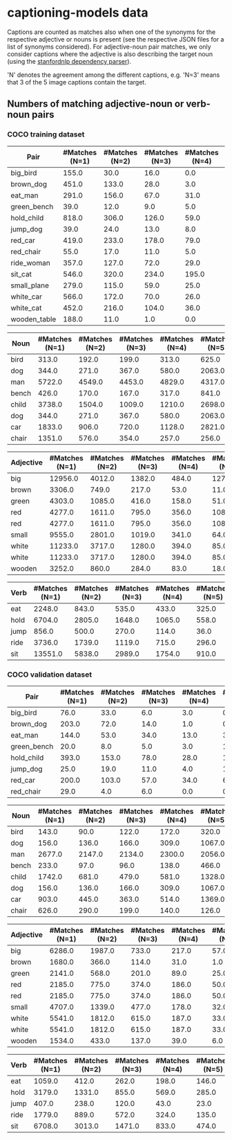 # captioning-models data

Captions are counted as matches also when one of the synonyms for the respective adjective or nouns is present (see the
respective JSON files for a list of synonyms considered). For adjective-noun pair matches, we only consider captions
where the adjective is also describing the target noun (using the
[stanfordnlp dependency parser](https://github.com/stanfordnlp/stanfordnlp)).

'N' denotes the agreement among the different captions, e.g. 
'N=3' means that 3 of the 5 image captions contain the target.

## Numbers of matching adjective-noun or verb-noun pairs

### COCO training dataset

Pair | #Matches (N=1) |  #Matches (N=2) | #Matches (N=3) | #Matches (N=4) | #Matches (N=5) |  #Matches (Total)
-----|----------------| ---------------|-----------------|----------------|--------------- | ----------------
big_bird | 155.0 | 30.0 | 16.0 | 0.0 | 1.0 | 202.0
brown_dog | 451.0 | 133.0 | 28.0 | 3.0 | 0.0 | 615.0
eat_man | 291.0 | 156.0 | 67.0 | 31.0 | 8.0 | 553.0
green_bench | 39.0 | 12.0 | 9.0 | 5.0 | 0.0 | 65.0
hold_child | 818.0 | 306.0 | 126.0 | 59.0 | 19.0 | 1328.0
jump_dog | 39.0 | 24.0 | 13.0 | 8.0 | 1.0 | 85.0
red_car | 419.0 | 233.0 | 178.0 | 79.0 | 13.0 | 922.0
red_chair | 55.0 | 17.0 | 11.0 | 5.0 | 2.0 | 90.0
ride_woman | 357.0 | 127.0 | 72.0 | 29.0 | 6.0 | 591.0
sit_cat | 546.0 | 320.0 | 234.0 | 195.0 | 90.0 | 1385.0
small_plane | 279.0 | 115.0 | 59.0 | 25.0 | 10.0 | 488.0
white_car | 566.0 | 172.0 | 70.0 | 26.0 | 5.0 | 839.0
white_cat | 452.0 | 216.0 | 104.0 | 36.0 | 7.0 | 815.0
wooden_table | 188.0 | 11.0 | 1.0 | 0.0 | 0.0 | 200.0 

Noun | #Matches (N=1) |  #Matches (N=2) | #Matches (N=3) | #Matches (N=4) | #Matches (N=5) |  #Matches (Total)  
-------|----------------| ---------------|-----------------|----------------|-------------- | ---------------- 
bird | 313.0 | 192.0 | 199.0 | 313.0 | 625.0 | 1642.0
dog | 344.0 | 271.0 | 367.0 | 580.0 | 2063.0 | 3625.0
man | 5722.0 | 4549.0 | 4453.0 | 4829.0 | 4317.0 | 23870.0
bench | 426.0 | 170.0 | 167.0 | 317.0 | 841.0 | 1921.0
child | 3738.0 | 1504.0 | 1009.0 | 1210.0 | 2698.0 | 10159.0
dog | 344.0 | 271.0 | 367.0 | 580.0 | 2063.0 | 3625.0
car | 1833.0 | 906.0 | 720.0 | 1128.0 | 2821.0 | 7408.0
chair | 1351.0 | 576.0 | 354.0 | 257.0 | 256.0 | 2794.0

Adjective | #Matches (N=1) |  #Matches (N=2) | #Matches (N=3) | #Matches (N=4) | #Matches (N=5) |  #Matches (Total)  
-------|----------------| ---------------|-----------------|----------------|-------------- | ---------------- 
big | 12956.0 | 4012.0 | 1382.0 | 484.0 | 127.0 | 18961.0
brown | 3306.0 | 749.0 | 217.0 | 53.0 | 11.0 | 4336.0
green | 4303.0 | 1085.0 | 416.0 | 158.0 | 51.0 | 6013.0
red | 4277.0 | 1611.0 | 795.0 | 356.0 | 108.0 | 7147.0
red | 4277.0 | 1611.0 | 795.0 | 356.0 | 108.0 | 7147.0
small | 9555.0 | 2801.0 | 1019.0 | 341.0 | 64.0 | 13780.0
white | 11233.0 | 3717.0 | 1280.0 | 394.0 | 85.0 | 16709.0
white | 11233.0 | 3717.0 | 1280.0 | 394.0 | 85.0 | 16709.0
wooden | 3252.0 | 860.0 | 284.0 | 83.0 | 18.0 | 4497.0

Verb | #Matches (N=1) |  #Matches (N=2) | #Matches (N=3) | #Matches (N=4) | #Matches (N=5) |  #Matches (Total)  
-----|----------------| --------------- |----------------|----------------|-------------- | ---------------- 
eat | 2248.0 | 843.0 | 535.0 | 433.0 | 325.0 | 4384.0
hold | 6704.0 | 2805.0 | 1648.0 | 1065.0 | 558.0 | 12780.0
jump | 856.0 | 500.0 | 270.0 | 114.0 | 36.0 | 1776.0
ride | 3736.0 | 1739.0 | 1119.0 | 715.0 | 296.0 | 7605.0
sit | 13551.0 | 5838.0 | 2989.0 | 1754.0 | 910.0 | 25042.0


### COCO validation dataset

Pair | #Matches (N=1) |  #Matches (N=2) | #Matches (N=3) | #Matches (N=4) | #Matches (N=5) |  #Matches (Total)  
-----|----------------| ---------------|-----------------|----------------|--------------  | ---------------- 
big_bird | 76.0 | 33.0 | 6.0 | 3.0 | 0.0 | 118.0
brown_dog | 203.0 | 72.0 | 14.0 | 1.0 | 0.0 | 290.0
eat_man | 144.0 | 53.0 | 34.0 | 13.0 | 3.0 | 247.0
green_bench | 20.0 | 8.0 | 5.0 | 3.0 | 1.0 | 37.0
hold_child | 393.0 | 153.0 | 78.0 | 28.0 | 12.0 | 664.0
jump_dog | 25.0 | 19.0 | 11.0 | 4.0 | 1.0 | 60.0
red_car | 200.0 | 103.0 | 57.0 | 34.0 | 6.0 | 400.0
red_chair | 29.0 | 4.0 | 6.0 | 0.0 | 0.0 | 39.0


Noun | #Matches (N=1) |  #Matches (N=2) | #Matches (N=3) | #Matches (N=4) | #Matches (N=5) |  #Matches (Total)  
-------|----------------| ---------------|-----------------|----------------|-------------- | ---------------- 
bird | 143.0 | 90.0 | 122.0 | 172.0 | 320.0 | 847.0
dog | 156.0 | 136.0 | 166.0 | 309.0 | 1067.0 | 1834.0
man | 2677.0 | 2147.0 | 2134.0 | 2300.0 | 2056.0 | 11314.0
bench | 233.0 | 97.0 | 96.0 | 138.0 | 466.0 | 1030.0
child | 1742.0 | 681.0 | 479.0 | 581.0 | 1328.0 | 4811.0
dog | 156.0 | 136.0 | 166.0 | 309.0 | 1067.0 | 1834.0
car | 903.0 | 445.0 | 363.0 | 514.0 | 1369.0 | 3594.0
chair | 626.0 | 290.0 | 199.0 | 140.0 | 126.0 | 1381.0

Adjective | #Matches (N=1) |  #Matches (N=2) | #Matches (N=3) | #Matches (N=4) | #Matches (N=5) |  #Matches (Total)  
-------|----------------| ---------------|-----------------|----------------|--------------   | ---------------- 
big | 6286.0 | 1987.0 | 733.0 | 217.0 | 57.0 | 9280.0
brown | 1680.0 | 366.0 | 114.0 | 31.0 | 1.0 | 2192.0
green | 2141.0 | 568.0 | 201.0 | 89.0 | 25.0 | 3024.0
red | 2185.0 | 775.0 | 374.0 | 186.0 | 50.0 | 3570.0
red | 2185.0 | 775.0 | 374.0 | 186.0 | 50.0 | 3570.0
small | 4707.0 | 1339.0 | 477.0 | 178.0 | 32.0 | 6733.0
white | 5541.0 | 1812.0 | 615.0 | 187.0 | 33.0 | 8188.0
white | 5541.0 | 1812.0 | 615.0 | 187.0 | 33.0 | 8188.0
wooden | 1534.0 | 433.0 | 137.0 | 39.0 | 6.0 | 2149.0

Verb | #Matches (N=1) |  #Matches (N=2) | #Matches (N=3) | #Matches (N=4) | #Matches (N=5) |  #Matches (Total)  
-----|----------------| --------------- |----------------|----------------|--------------  | ---------------- 
eat | 1059.0 | 412.0 | 262.0 | 198.0 | 146.0 | 2077.0
hold | 3179.0 | 1331.0 | 855.0 | 569.0 | 285.0 | 6219.0
jump | 407.0 | 238.0 | 120.0 | 43.0 | 23.0 | 831.0
ride | 1779.0 | 889.0 | 572.0 | 324.0 | 135.0 | 3699.0
sit | 6708.0 | 3013.0 | 1471.0 | 833.0 | 474.0 | 12499.0


